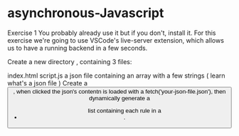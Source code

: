 # asynchronous-Javascript

Exercise 1
You probably already use it but if you don't, install it. For this exercise we're going to use VSCode's live-server extension, which allows us to have a running backend in a few seconds.

Create a new directory , containing 3 files:

index.html
script.js
a json file containing an array with a few strings ( learn what's a json file )
Create a <button>, when clicked the json's contentn is loaded with a fetch('your-json-file.json'), then dynamically generate a <ul> list containing each rule in a <li>.
